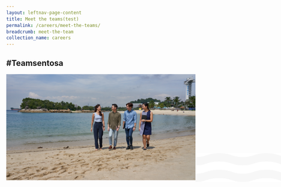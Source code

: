 ```yaml
---
layout: leftnav-page-content
title: Meet the teams(test)
permalink: /careers/meet-the-teams/
breadcrumb: meet-the-team
collection_name: careers
---
```

<h2>#Teamsentosa</h2>
<div class="row">
	<div class="col is-12">
	<figure style="margin: 0;position: relative;">
		<img src="../images/careers/hero-bannerv2.jpg" style="position: relative;"/>
  <img src="../images/careers/wave.svg" style="position: absolute;max-width: 100%; top: 73.5%;"/>
	</figure>
  </div>
</div>
